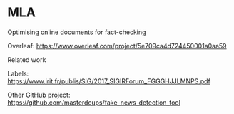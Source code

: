 # MLA
Optimising online documents for fact-checking

Overleaf:
https://www.overleaf.com/project/5e709ca4d724450001a0aa59




Related work

Labels: https://www.irit.fr/publis/SIG/2017_SIGIRForum_FGGGHJJLMNPS.pdf

Other GitHub project: https://github.com/masterdcups/fake_news_detection_tool
